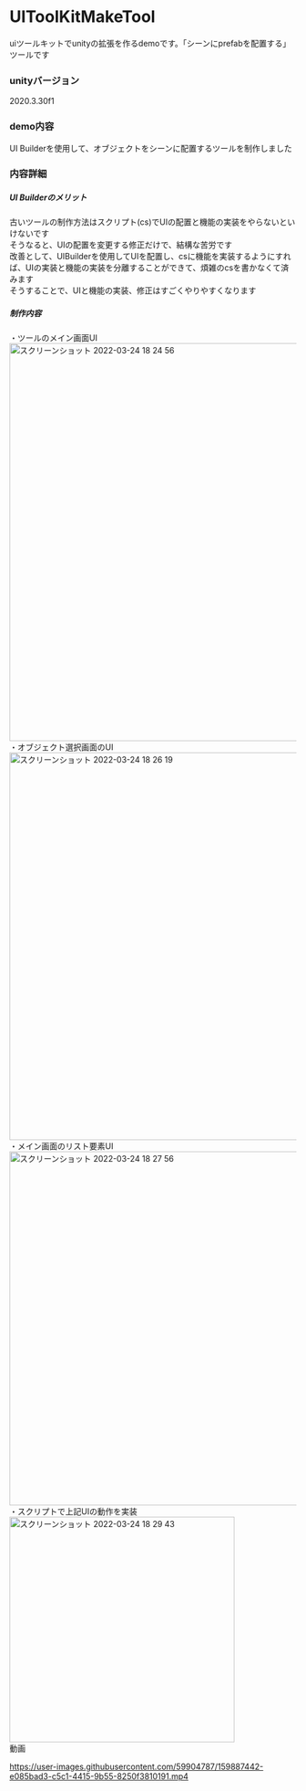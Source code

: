 # UIToolKitMakeTool
uiツールキットでunityの拡張を作るdemoです。「シーンにprefabを配置する」ツールです
### unityバージョン
2020.3.30f1
### demo内容
UI Builderを使用して、オブジェクトをシーンに配置するツールを制作しました
### 内容詳細
##### UI Builderのメリット
古いツールの制作方法はスクリプト(cs)でUIの配置と機能の実装をやらないといけないです  
そうなると、UIの配置を変更する修正だけで、結構な苦労です  
改善として、UIBuilderを使用してUIを配置し、csに機能を実装するようにすれば、UIの実装と機能の実装を分離することができて、煩雑のcsを書かなくて済みます  
そうすることで、UIと機能の実装、修正はすごくやりやすくなります  
##### 制作内容
・ツールのメイン画面UI  
<img width="697" alt="スクリーンショット 2022-03-24 18 24 56" src="https://user-images.githubusercontent.com/59904787/159884999-9bf50722-2950-4caa-80b6-99b5908c0cfe.png">  
・オブジェクト選択画面のUI  
<img width="679" alt="スクリーンショット 2022-03-24 18 26 19" src="https://user-images.githubusercontent.com/59904787/159885261-2238eb7d-984b-4e89-92d1-de963379b8fa.png">  
・メイン画面のリスト要素UI  
<img width="620" alt="スクリーンショット 2022-03-24 18 27 56" src="https://user-images.githubusercontent.com/59904787/159885580-35346eca-ad5b-4832-99a1-75e095b2cfcb.png">  
・スクリプトで上記UIの動作を実装  
<img width="395" alt="スクリーンショット 2022-03-24 18 29 43" src="https://user-images.githubusercontent.com/59904787/159885893-c6272c86-94a8-4760-a842-9974abb33233.png">  
動画  




https://user-images.githubusercontent.com/59904787/159887442-e085bad3-c5c1-4415-9b55-8250f3810191.mp4

